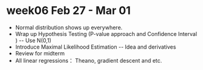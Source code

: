 
# week06 Feb 27 - Mar 01

- Normal distribution shows up everywhere.
- Wrap up Hypothesis Testing (P-value approach and Confidence Interval ) -- Use N(0,1)
- Introduce Maximal Likelihood Estimation -- Idea and derivatives
- Review for midterm
- All linear regressions： Theano, gradient descent and etc.
